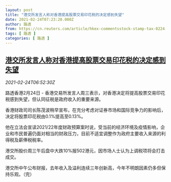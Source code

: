 ```yaml
---
layout: post
title: "港交所发言人称对香港提高股票交易印花税的决定感到失望"
date: 2021-02-24T07:23:20.000Z
author: 路透
from: https://cn.reuters.com/article/hkex-commentsstock-stamp-tax-0224-wedn-idCNKBS2AO0LC
tags: [ 路透 ]
categories: [ 路透 ]
---
```

<!--1614151400000-->
[港交所发言人称对香港提高股票交易印花税的决定感到失望](https://cn.reuters.com/article/hkex-commentsstock-stamp-tax-0224-wedn-idCNKBS2AO0LC)
------

<div>
<div><i>2021-02-24T06:52:30Z</i></div><p>路透香港2月24日 - 香港交易所发言人周三表示，对香港决定将提高股票交易印花税感到失望，但认同征税是政府收入的重要来源。</p><p>香港财政司司长陈茂波稍早宣布，在充分考虑对证券市场和国际竞争力的影响后，决定将股票印花税由0.1%提高至0.13%。</p><p>他在立法会宣读2021/22年度财政预算案时说，受当前的经济环境及疫情影响，企业和市民普遍仍面对相当的财政压力，目前不适宜调整作为政府主要收入来源的利得税及薪俸税税率。</p><p>港交所股价周三午后盘中大跌10%报502港元，因市场人士认为上调税项将会打击成交。</p><p>港交所中午公布财报，去年收入及溢利连续三年创新高，今年不明朗因素仍多但保持乐观。（完）</p>
</div>
